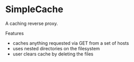 SimpleCache
=====

A caching reverse proxy.

Features

 * caches anything requested via GET from a set of hosts
 * uses nested directories on the filesystem
 * user clears cache by deleting the files
